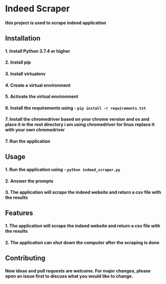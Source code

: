 # Indeed Scraper
#### this project is used to scrape indeed application

## Installation
#### 1. Install Python 3.7.4 or higher
#### 2. Install pip
#### 3. Install virtualenv
#### 4. Create a virtual environment
#### 5. Activate the virtual environment
#### 6. Install the requirements using - `pip install -r requirements.txt`
#### 7. Install the chromedriver based on your chrome version and os and place it in the root directory i am using chromedriver for linux replace it with your own chromedriver

#### 7. Run the application

## Usage

#### 1. Run the application using - `python indeed_scraper.py`
#### 2. Answer the prompts
#### 3. The application will scrape the indeed website and return a csv file with the results

## Features
#### 1. The application will scrape the indeed website and return a csv file with the results
#### 2. The application can shut down the computer after the scraping is done

## Contributing
#### New ideas and pull requests are welcome. For major changes, please open an issue first to discuss what you would like to change.

